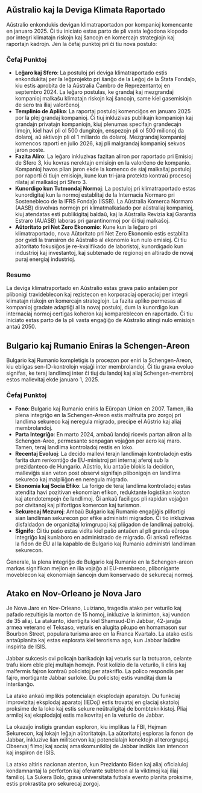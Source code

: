 ## Aŭstralio kaj la Deviga Klimata Raportado

Aŭstralio enkondukis devigan klimatraportadon por kompanioj komencante en januaro 2025. Ĉi tiu
iniciato estas parto de pli vasta leĝodona klopodo por integri klimatajn riskojn kaj ŝancojn en
komercajn strategiojn kaj raportajn kadrojn. Jen la ĉefaj punktoj pri ĉi tiu nova postulo:

### Ĉefaj Punktoj

- **Leĝaro kaj Sfero**: La postuloj pri deviga klimatraportado estis enkondukitaj per la leĝprojekto
  pri ŝanĝo de la Leĝoj de la Ŝtata Fondaĵo, kiu estis aprobita de la Aŭstralia Ĉambro de
  Reprezentantoj en septembro 2024. La leĝaro postulas, ke grandaj kaj mezgrandaj kompanioj malkaŝu
  klimatajn riskojn kaj ŝancojn, same kiel gasemisiojn de sero tra iliaj valorĉenoj.
- **Templinio de Apliko**: La raportaj postuloj komenciĝos en januaro 2025 por la plej grandaj
  kompanioj. Ĉi tiuj inkluzivas publikajn kompaniojn kaj grandajn privatajn kompaniojn, kiuj
  plenumas specifajn grandecajn limojn, kiel havi pli ol 500 dungitojn, enspezojn pli ol 500
  milionoj da dolaroj, aŭ aktivojn pli ol 1 miliardo da dolaroj. Mezgrandaj kompanioj komencos
  raporti en julio 2026, kaj pli malgrandaj kompanioj sekvos jaron poste.
- **Fazita Aliro**: La leĝaro inkluzivas fazitan aliron por raportado pri Emisioj de Sfero 3, kiu
  kovras nerektajn emisiojn en la valorĉeno de kompanio. Kompanioj havos plian jaron ekde la komenco
  de siaj malkaŝaj postuloj por raporti ĉi tiujn emisiojn, kune kun tri-jara protekto kontraŭ
  procesoj rilataj al malkaŝoj pri Sfero 3.
- **Kunordigo kun Tutmondaj Normoj**: La postuloj pri klimatraportado estas kunordigitaj kun la
  normoj establitaj de la Internacia Normaro pri Sostenebleco de la IFRS Fondaĵo (ISSB). La
  Aŭstralia Komerca Normaro (AASB) disvolvas normojn pri klimatmalkaŝado por aŭstraliaj kompanioj,
  kiuj atendatas esti publikigitaj baldaŭ, kaj la Aŭstralia Revizia kaj Garantia Estraro (AUASB)
  laboras pri garantinormoj por ĉi tiuj malkaŝoj.
- **Aŭtoritato pri Net Zero Ekonomio**: Kune kun la leĝaro pri klimatraportado, nova Aŭtoritato pri
  Net Zero Ekonomio estis establita por gvidi la transiron de Aŭstralio al ekonomio kun nulo
  emisioj. Ĉi tiu aŭtoritato fokusiĝos je re-kvalifikado de laboristoj, kunordigado kun industrioj
  kaj investantoj, kaj subtenado de regionoj en altirado de novaj puraj energiaj industrioj.

### Resumo

La deviga klimatraportado en Aŭstralio estas grava paŝo antaŭen por plibonigi travideblecon kaj
rezistecon en korporaciaj operacioj per integri klimatajn riskojn en komercajn strategiojn. La
fazita apliko permesas al kompanioj gradate adaptiĝi al la novaj postuloj, dum la kunordigo kun
internaciaj normoj certigas koheron kaj kompareblecon en raportado. Ĉi tiu iniciato estas parto de
la pli vasta engaĝiĝo de Aŭstralio atingi nulo emisiojn antaŭ 2050.

## Bulgario kaj Rumanio Eniras la Schengen-Areon

Bulgario kaj Rumanio kompletigis la procezon por eniri la Schengen-Areon, kiu ebligas
sen-ID-kontrolojn vojaĝi inter membrolandoj. Ĉi tiu grava evoluo signifas, ke teraj landlimoj inter
ĉi tiuj du landoj kaj aliaj Schengen-membroj estos mallevitaj ekde januaro 1, 2025.

### Ĉefaj Punktoj

- **Fono**: Bulgario kaj Rumanio eniris la Eŭropan Union en 2007. Tamen, ilia plena integriĝo en la
  Schengen-Areon estis malfruita pro zorgoj pri landlima sekureco kaj neregula migrado, precipe el
  Aŭstrio kaj aliaj membrolandoj.
- **Parta Integriĝo**: En marto 2024, ambaŭ landoj ricevis partan aliron al la Schengen-Areo,
  permesante senpagan vojaĝon per aero kaj maro. Tamen, teraj landlima kontroladoj restis en loko.
- **Recentaj Evoluoj**: La decido mallevi terajn landlimajn kontroladojn estis farita dum renkontiĝo
  de EU-ministroj pri internaj aferoj sub la prezidanteco de Hungario. Aŭstrio, kiu antaŭe blokis la
  decidon, malleviĝis sian veton post observi signifajn plibonigojn en landlima sekureco kaj
  malpliiĝon en neregula migrado.
- **Ekonomia kaj Socia Efiko**: La forigo de teraj landlima kontroladoj estas atendita havi
  pozitivan ekonomian efikon, reduktante logistikan koston kaj atendotempojn ĉe landlimoj. Ĝi ankaŭ
  faciligos pli rapidan vojaĝon por civitanoj kaj plifortigos komercon kaj turismon.
- **Sekurecaj Mezuroj**: Ambaŭ Bulgario kaj Rumanio engaĝiĝis plifortigi sian landliman sekurecon
  por efike administri migradon. Ĉi tio inkluzivas disfaldadon de organizitaj krimgrupoj kaj
  pliigadon de landlimaj patroloj.
- **Signifo**: Ĉi tiu paŝo estas vidita kiel paŝo antaŭen al pli granda eŭropa integriĝo kaj
  kunlaboro en administrado de migrado. Ĝi ankaŭ reflektas la fidon de EU al la kapablo de Bulgario
  kaj Rumanio administri landliman sekurecon.

Ĝenerale, la plena integriĝo de Bulgario kaj Rumanio en la Schengen-areon markas signifikan mejlon
en ilia vojaĝo al EU-membreco, plibonigante moveblecon kaj ekonomiajn ŝancojn dum konservado de
sekurecaj normoj.

## Atako en Nov-Orleano je Nova Jaro

Je Nova Jaro en Nov-Orleano, Luiziano, tragedia atako per veturilo kaj pafado rezultigis la morton
de 15 homoj, inkluzive la kriminton, kaj vundon de 35 aliaj. La atakanto, identigita kiel
Shamsud-Din Jabbar, 42-jaraĝa armea veterano el Teksaso, veturis en alugita pikupo en homamason sur
Bourbon Street, populara turisma areo en la Franca Kvartalo. La atako estis antaŭplanita kaj estas
esplorata kiel terorisma ago, kun Jabbar laŭdire inspirita de ISIS.

Jabbar sukcesis ovi policajn barikadojn kaj veturis sur la trotuaron, celante trafu kiom eble plej
multajn homojn. Post kolizio de la veturilo, li eliris kaj malfermis fajron kontraŭ policistoj per
atakriflo. La polico respondis per fajro, mortigante Jabbar surloke. Du policistoj estis vunditaj
dum la interŝanĝo.

La atako ankaŭ implikis potencialajn eksplodajn aparatojn. Du funkciaj improvizitaj eksplodaj
aparatoj (IEDoj) estis trovataj en glaciaj skatoloj proksime de la loko kaj estis sekure
neŭtraligitaj de bombteknikistoj. Pliaj armiloj kaj eksplodaĵoj estis malkovritaj en la veturilo de
Jabbar.

La okazaĵo instigis grandan esploron, kiu implikas la FBI, Hejman Sekurecon, kaj lokajn leĝajn
aŭtoritatojn. La aŭtoritatoj esploras la fonon de Jabbar, inkluzive lian militservon kaj
potencialajn konektojn al terorgrupoj. Observaj filmoj kaj sociaj amaskomunikiloj de Jabbar indikis
lian intencon kaj inspiron de ISIS.

La atako altiris nacionan atenton, kun Prezidanto Biden kaj aliaj oficialuloj kondamnantaj la
perforton kaj oferante subtenon al la viktimoj kaj iliaj familioj. La Sukera Bolo, grava
universitata futbala evento planita proksime, estis prokrastita pro sekurecaj zorgoj.

